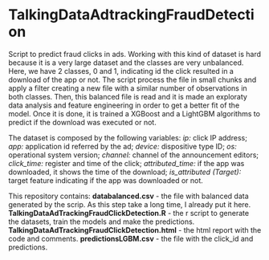 # TalkingDataAdtrackingFraudDetection

Script to predict fraud clicks in ads.
Working with this kind of dataset is hard because it is a very large dataset and the classes are very unbalanced. Here, we have 2 classes, 0 and 1, indicating id the click resulted in a download of the app or not. The script process the file in small chunks and  apply a filter creating a new file with a similar number of observations in both classes. Then, this balanced file is read and it is made an exploraty data analysis and feature engineering in order to get a better fit of the model. Once it is done, it is trained a XGBoost and a LightGBM algorithms to predict if the download was executed or not.

The dataset is composed by the following variables:
*ip:* click IP address;
*app:* application id referred by the ad;
*device:* dispositive type ID;
*os:* operational system version;
*channel:* channel of the announcement editors;
*click_time:* register and time of the click;
*attributed_time:* if the app was downloaded, it shows the time of the download;
*is_attributed (Target):* target feature indicating if the app was downloaded or not.


This repository contains:
**databalanced.csv** - the file with balanced data generated by the scrip. As this step take a long time, I already put it here.
**TalkingDataAdTrackingFraudClickDetection.R** - the r script to generate the datasets, train the models and make the predictions.
**TalkingDataAdTrackingFraudClickDetection.html** - the html report with the code and comments.
**predictionsLGBM.csv** - the file with the click_id and predictions.
